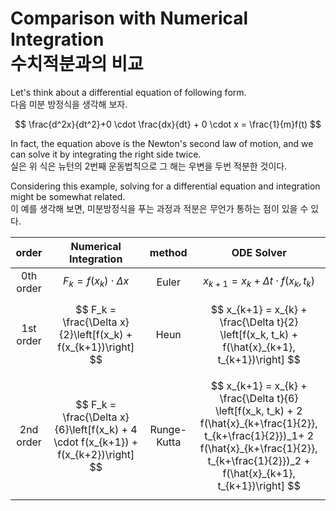 # Comparison with Numerical Integration<br>수치적분과의 비교



Let's think about a differential equation of following form.<br>다음 미분 방정식을 생각해 보자.

$$
    \frac{d^2x}{dt^2}+0 \cdot \frac{dx}{dt} + 0 \cdot x = \frac{1}{m}f(t)
$$

In fact, the equation above is the Newton's second law of motion, and we can solve it by integrating the right side twice.<br>실은 위 식은 뉴턴의 2번째 운동법칙으로 그 해는 우변을 두번 적분한 것이다.


Considering this example, solving for a differential equation and integration might be somewhat related.<br>이 예를 생각해 보면, 미분방정식을 푸는 과정과 적분은 무언가 통하는 점이 있을 수 있다.

|  order  | Numerical Integration       | method | ODE Solver                    |
|:---------:|:--------------------------------:|:--------:|:------------------------------------------------:|
| 0th order | $$ F_k = f(x_k)\cdot \Delta x $$ |  Euler   | $$ x_{k+1} = x_{k} + \Delta t \cdot f(x_k, t_k) $$ |
| 1st order | $$ F_k = \frac{\Delta x}{2}\left[f(x_k) + f(x_{k+1})\right] $$ |  Heun   | $$ x_{k+1} = x_{k} + \frac{\Delta t}{2} \left[f(x_k, t_k) + f(\hat{x}_{k+1}, t_{k+1})\right] $$ |
| 2nd order | $$ F_k = \frac{\Delta x}{6}\left[f(x_k) + 4 \cdot f(x_{k+1}) + f(x_{k+2})\right] $$ |  Runge-Kutta   | $$ x_{k+1} = x_{k} + \frac{\Delta t}{6} \left[f(x_k, t_k) + 2 f(\hat{x}_{k+\frac{1}{2}}, t_{k+\frac{1}{2}})_1+ 2 f(\hat{x}_{k+\frac{1}{2}}, t_{k+\frac{1}{2}})_2 + f(\hat{x}_{k+1}, t_{k+1})\right] $$ |
